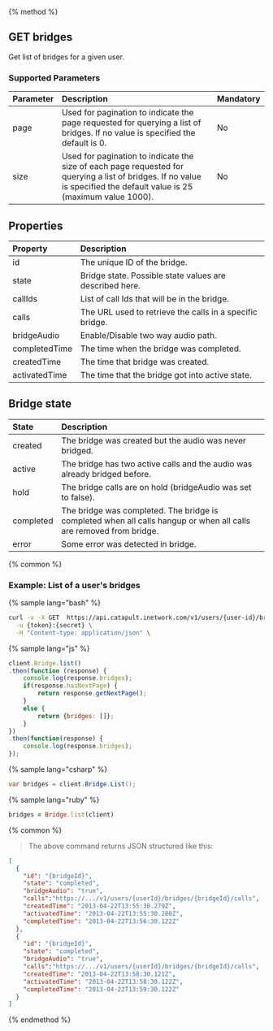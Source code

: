 {% method %}
## GET bridges

Get list of bridges for a given user.

### Supported Parameters

| Parameter | Description                                                                                                                                                            | Mandatory |
|:----------|:-----------------------------------------------------------------------------------------------------------------------------------------------------------------------|:----------|
| page      | Used for pagination to indicate the page requested for querying a list of bridges. If no value is specified the default is 0.                                          | No        |
| size      | Used for pagination to indicate the size of each page requested for querying a list of bridges. If no value is specified the default value is 25 (maximum value 1000). | No        |

## Properties

| Property      | Description                                              |
|:--------------|:---------------------------------------------------------|
| id            | The unique ID of the bridge.                             |
| state         | Bridge state. Possible state values are described here.  |
| callIds       | List of call Ids that will be in the bridge.             |
| calls         | The URL used to retrieve the calls in a specific bridge. |
| bridgeAudio   | Enable/Disable two way audio path.                       |
| completedTime | The time when the bridge was completed.                  |
| createdTime   | The time that bridge was created.                        |
| activatedTime | The time that the bridge got into active state.          |

## Bridge state

| State     | Description                                                                                                        |
|:----------|:-------------------------------------------------------------------------------------------------------------------|
| created   | The bridge was created but the audio was never bridged.                                                            |
| active    | The bridge has two active calls and the audio was already bridged before.                                          |
| hold      | The bridge calls are on hold (bridgeAudio was set to false).                                                       |
| completed | The bridge was completed. The bridge is completed when all calls hangup or when all calls are removed from bridge. |
| error     | Some error was detected in bridge.                                                                                 |

{% common %}
### Example: List of a user's bridges

{% sample lang="bash" %}
```bash
curl -v -X GET  https://api.catapult.inetwork.com/v1/users/{user-id}/bridges/transations \
  -u {token}:{secret} \
  -H "Content-type: application/json" \
```

{% sample lang="js" %}
```js
client.Bridge.list()
.then(function (response) {
	console.log(response.bridges);
	if(response.hasNextPage) {
		return response.getNextPage();
	}
	else {
		return {bridges: []};
	}
})
.then(function(response) {
	console.log(response.bridges);
});
```

{% sample lang="csharp" %}
```csharp
var bridges = client.Bridge.List();
```

{% sample lang="ruby" %}
```ruby
bridges = Bridge.list(client)
```
{% common %}

> The above command returns JSON structured like this:

```json
[
  {
    "id": "{bridgeId}",
    "state": "completed",
    "bridgeAudio": "true",
    "calls":"https://.../v1/users/{userId}/bridges/{bridgeId}/calls",
    "createdTime": "2013-04-22T13:55:30.279Z",
    "activatedTime": "2013-04-22T13:55:30.280Z",
    "completedTime": "2013-04-22T13:56:30.122Z"
  },
  {
    "id": "{bridgeId}",
    "state": "completed",
    "bridgeAudio": "true",
    "calls":"https://.../v1/users/{userId}/bridges/{bridgeId}/calls",
    "createdTime": "2013-04-22T13:58:30.121Z",
    "activatedTime": "2013-04-22T13:58:30.122Z",
    "completedTime": "2013-04-22T13:59:30.122Z"
  }
]
```
{% endmethod %}

